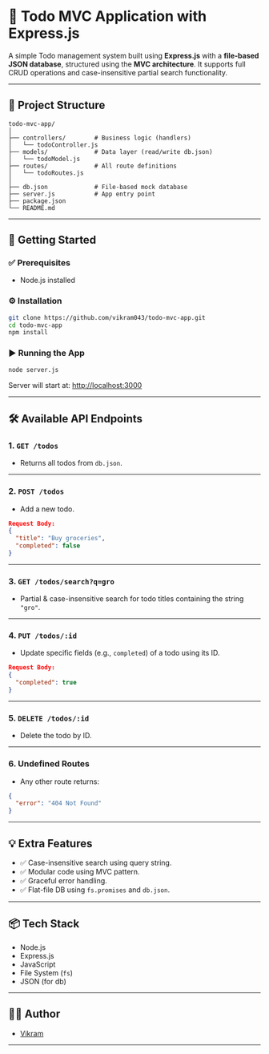 # 📝 Todo MVC Application with Express.js

A simple Todo management system built using **Express.js** with a **file-based JSON database**, structured using the **MVC architecture**. It supports full CRUD operations and case-insensitive partial search functionality.

---

## 📁 Project Structure

```
todo-mvc-app/
│
├── controllers/        # Business logic (handlers)
│   └── todoController.js
├── models/             # Data layer (read/write db.json)
│   └── todoModel.js
├── routes/             # All route definitions
│   └── todoRoutes.js
│
├── db.json             # File-based mock database
├── server.js           # App entry point
├── package.json
└── README.md
```

---

## 🚀 Getting Started

### ✅ Prerequisites
- Node.js installed

### ⚙️ Installation

```bash
git clone https://github.com/vikram043/todo-mvc-app.git
cd todo-mvc-app
npm install
```

### ▶️ Running the App

```bash
node server.js
```

Server will start at: [http://localhost:3000](http://localhost:3000)

---

## 🛠️ Available API Endpoints

### 1. `GET /todos`
- Returns all todos from `db.json`.

---

### 2. `POST /todos`
- Add a new todo.
```json
Request Body:
{
  "title": "Buy groceries",
  "completed": false
}
```

---

### 3. `GET /todos/search?q=gro`
- Partial & case-insensitive search for todo titles containing the string `"gro"`.

---

### 4. `PUT /todos/:id`
- Update specific fields (e.g., `completed`) of a todo using its ID.
```json
Request Body:
{
  "completed": true
}
```

---

### 5. `DELETE /todos/:id`
- Delete the todo by ID.

---

### 6. Undefined Routes
- Any other route returns:
```json
{
  "error": "404 Not Found"
}
```

---

## 💡 Extra Features
- ✅ Case-insensitive search using query string.
- ✅ Modular code using MVC pattern.
- ✅ Graceful error handling.
- ✅ Flat-file DB using `fs.promises` and `db.json`.

---

## 📦 Tech Stack
- Node.js
- Express.js
- JavaScript
- File System (`fs`)
- JSON (for db)

---

## 🧑‍💻 Author
- [Vikram](https://github.com/vikram043)

---
